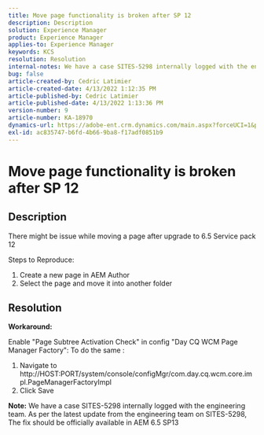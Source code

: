 ```yaml
---
title: Move page functionality is broken after SP 12
description: Description
solution: Experience Manager
product: Experience Manager
applies-to: Experience Manager
keywords: KCS
resolution: Resolution
internal-notes: We have a case SITES-5298 internally logged with the engineering team. As per the latest update from the engineering team on SITES-5298, The fix should be officially available in AEM 6.5 SP13
bug: false
article-created-by: Cedric Latimier
article-created-date: 4/13/2022 1:12:35 PM
article-published-by: Cedric Latimier
article-published-date: 4/13/2022 1:13:36 PM
version-number: 9
article-number: KA-18970
dynamics-url: https://adobe-ent.crm.dynamics.com/main.aspx?forceUCI=1&pagetype=entityrecord&etn=knowledgearticle&id=1bbe0462-2bbb-ec11-983f-0022480a31b4
exl-id: ac835747-b6fd-4b66-9ba8-f17adf0851b9
---
```

# Move page functionality is broken after SP 12

## Description


There might be issue while moving a page after upgrade to 6.5 Service pack 12

Steps to Reproduce:
 1. Create a new page in AEM Author
 2. Select the page and move it into another folder


## Resolution


<b>Workaround: </b>

Enable "Page Subtree Activation Check" in config "Day CQ WCM Page Manager Factory":
 To do the same :

1. Navigate to http://HOST:PORT/system/console/configMgr/com.day.cq.wcm.core.impl.PageManagerFactoryImpl
2. Click Save


<b>Note:</b> We have a case SITES-5298 internally logged with the engineering team.
 As per the latest update from the engineering team on SITES-5298, The fix should be officially available in AEM 6.5 SP13

